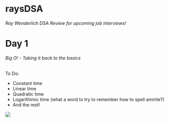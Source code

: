 # **raysDSA**
###### Ray Wenderlich DSA Review for upcoming job interviews!

# **Day 1** 
###### Big O! - Taking it back to the basics

######
To Do: 
- Constant time 
- Linear time
- Quadratic time 
- Logarithimic time (what a word to try to remember how to spell amirite?)
- And the rest!

![](https://media.giphy.com/media/3orieMlrdm4bxzP3jy/giphy.gif)


